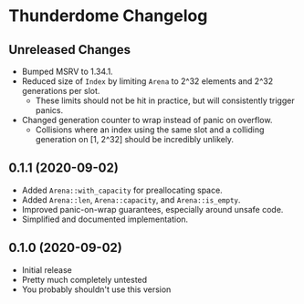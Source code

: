 # Thunderdome Changelog

## Unreleased Changes
* Bumped MSRV to 1.34.1.
* Reduced size of `Index` by limiting `Arena` to 2^32 elements and 2^32 generations per slot.
	* These limits should not be hit in practice, but will consistently trigger panics.
* Changed generation counter to wrap instead of panic on overflow.
	* Collisions where an index using the same slot and a colliding generation on [1, 2^32] should be incredibly unlikely.

## 0.1.1 (2020-09-02)
* Added `Arena::with_capacity` for preallocating space.
* Added `Arena::len`, `Arena::capacity`, and `Arena::is_empty`.
* Improved panic-on-wrap guarantees, especially around unsafe code.
* Simplified and documented implementation.

## 0.1.0 (2020-09-02)
* Initial release
* Pretty much completely untested
* You probably shouldn't use this version